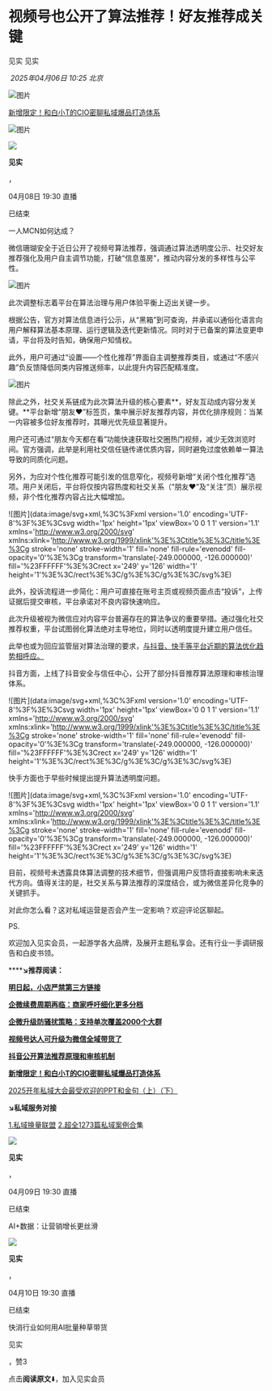 # 视频号也公开了算法推荐！好友推荐成关键

见实 见实

 _2025年04月06日 10:25_ _北京_

![图片](https://mmbiz.qpic.cn/sz_mmbiz_png/bDNNJavLKNGbUQ8AcAyceuRuIDpIly8WHjDoH248SAcuje5bXBvGAMicx13eNXWVyBR4yrqfsF7aKMjnNpiaDbibw/640?wx_fmt=other&from=appmsg&wxfrom=5&wx_lazy=1&wx_co=1&tp=webp)

[新增限定！和白小T的CIO密聊私域爆品打造体系](https://mp.weixin.qq.com/s?__biz=MzU3NTU5NDc0NA==&mid=2247591651&idx=1&sn=e26d5953c0543adde9348a6687ae0e77&scene=21#wechat_redirect)

![图片](https://mmbiz.qpic.cn/sz_mmbiz_gif/bDNNJavLKNG4ha9xyWoK0UuL4efiaL50LpjAZ8MTvQNBuvBiaXyicmPfXQWFHZrFl0ibJsibOsysuau8q2QZ7FzVsog/640?wx_fmt=gif&wxfrom=5&wx_lazy=1&wx_co=1&tp=webp)

![](https://wx.qlogo.cn/finderhead/PiajxSqBRaEJO1IcUNqMzEZZicRbKe6mpZQ9ND6YEGW0PxUjPPfr6W9w/0)

**见实**

，

04月08日 19:30 直播

已结束

一人MCN如何达成？

微信珊瑚安全于近日公开了视频号算法推荐，强调通过算法透明度公示、社交好友推荐强化及用户自主调节功能，打破“信息茧房”，推动内容分发的多样性与公平性。

  

![图片](https://mmbiz.qpic.cn/sz_mmbiz_png/bDNNJavLKNEJVANSeYsP4jSNuxbBcyfibH3lb8F1WRw0RzbamvWsMGeZVXQEnabulQllxfSibSnGqaNAUXNviaWhA/640?wx_fmt=png&from=appmsg&tp=webp&wxfrom=5&wx_lazy=1&wx_co=1)

此次调整标志着平台在算法治理与用户体验平衡上迈出关键一步。

  

根据公告，官方对算法信息进行公示，从“黑箱”到可查询，并承诺以通俗化语言向用户解释算法基本原理、运行逻辑及迭代更新情况。同时对于已备案的算法变更申请，平台将及时告知，确保用户知情权。

  

此外，用户可通过“设置——个性化推荐”界面自主调整推荐类目，或通过“不感兴趣”负反馈降低同类内容推送频率，以此提升内容匹配精准度。

![图片](https://mmbiz.qpic.cn/sz_mmbiz_png/bDNNJavLKNEJVANSeYsP4jSNuxbBcyfibiawqxoiad6U1LnmsxGnL6csefwEaSrhgEsxYy3PD3XW3LvCjxWS5rXSQ/640?wx_fmt=png&from=appmsg&tp=webp&wxfrom=5&wx_lazy=1&wx_co=1)

除此之外，社交关系链成为此次算法升级的核心要素**，好友互动成内容分发关键。**平台新增“朋友❤️”标签页，集中展示好友推荐内容，并优化排序规则：当某一内容被多位好友推荐时，其曝光优先级显著提升。

  

用户还可通过“朋友今天都在看”功能快速获取社交圈热门视频，减少无效浏览时间。官方强调，此举是利用社交信任链传递优质内容，同时避免过度依赖单一算法导致的同质化问题。

  

另外，为应对个性化推荐可能引发的信息窄化，视频号新增“关闭个性化推荐”选项。用户关闭后，平台将仅按内容热度和社交关系（“朋友❤️”及“关注”页）展示视频，非个性化推荐内容占比大幅增加。

  

![图片](data:image/svg+xml,%3C%3Fxml version='1.0' encoding='UTF-8'%3F%3E%3Csvg width='1px' height='1px' viewBox='0 0 1 1' version='1.1' xmlns='http://www.w3.org/2000/svg' xmlns:xlink='http://www.w3.org/1999/xlink'%3E%3Ctitle%3E%3C/title%3E%3Cg stroke='none' stroke-width='1' fill='none' fill-rule='evenodd' fill-opacity='0'%3E%3Cg transform='translate(-249.000000, -126.000000)' fill='%23FFFFFF'%3E%3Crect x='249' y='126' width='1' height='1'%3E%3C/rect%3E%3C/g%3E%3C/g%3E%3C/svg%3E)

此外，投诉流程进一步简化：用户可直接在账号主页或视频页面点击“投诉”，上传证据后提交审核，平台承诺对不良内容快速响应。

  

此次升级被视为微信应对内容平台普遍存在的算法争议的重要举措。通过强化社交推荐权重，平台试图弱化算法绝对主导地位，同时以透明度提升建立用户信任。

  

此举也或为回应监管层对算法治理的要求，[与抖音、快手等平台近期的算法优化趋势相呼应。](https://mp.weixin.qq.com/s?__biz=MzU3NTU5NDc0NA==&mid=2247591763&idx=1&sn=746e95fbcdf34452b619f9fba4096f2a&scene=21#wechat_redirect)

  

抖音方面，上线了抖音安全与信任中心，公开了部分抖音推荐算法原理和审核治理体系。

  

![图片](data:image/svg+xml,%3C%3Fxml version='1.0' encoding='UTF-8'%3F%3E%3Csvg width='1px' height='1px' viewBox='0 0 1 1' version='1.1' xmlns='http://www.w3.org/2000/svg' xmlns:xlink='http://www.w3.org/1999/xlink'%3E%3Ctitle%3E%3C/title%3E%3Cg stroke='none' stroke-width='1' fill='none' fill-rule='evenodd' fill-opacity='0'%3E%3Cg transform='translate(-249.000000, -126.000000)' fill='%23FFFFFF'%3E%3Crect x='249' y='126' width='1' height='1'%3E%3C/rect%3E%3C/g%3E%3C/g%3E%3C/svg%3E)

快手方面也于早些时候提出提升算法透明度问题。

  

![图片](data:image/svg+xml,%3C%3Fxml version='1.0' encoding='UTF-8'%3F%3E%3Csvg width='1px' height='1px' viewBox='0 0 1 1' version='1.1' xmlns='http://www.w3.org/2000/svg' xmlns:xlink='http://www.w3.org/1999/xlink'%3E%3Ctitle%3E%3C/title%3E%3Cg stroke='none' stroke-width='1' fill='none' fill-rule='evenodd' fill-opacity='0'%3E%3Cg transform='translate(-249.000000, -126.000000)' fill='%23FFFFFF'%3E%3Crect x='249' y='126' width='1' height='1'%3E%3C/rect%3E%3C/g%3E%3C/g%3E%3C/svg%3E)

目前，视频号未透露具体算法调整的技术细节，但强调用户反馈将直接影响未来迭代方向。值得关注的是，社交关系与算法推荐的深度结合，或为微信差异化竞争的关键抓手。

  

对此你怎么看？这对私域运营是否会产生一定影响？欢迎评论区聊起。

PS.

欢迎加入见实会员，一起游学各大品牌，及展开主题私享会。还有行业一手调研报告和白皮书领。

******↘****推荐阅读****：**

**[明日起，小店严禁第三方链接](https://mp.weixin.qq.com/s?__biz=MzU3NTU5NDc0NA==&mid=2247591627&idx=1&sn=89b9a457f56b19f7c6a8213dbc3f7567&scene=21#wechat_redirect)**

**[企微续费周期再临：商家呼吁细化更多分档](https://mp.weixin.qq.com/s?__biz=MzU3NTU5NDc0NA==&mid=2247591767&idx=1&sn=a7f10b25dfcd00a621e4e932d766d623&scene=21#wechat_redirect)**

**[企微升级防骚扰策略：支持单次覆盖2000个大群](https://mp.weixin.qq.com/s?__biz=MzU3NTU5NDc0NA==&mid=2247591754&idx=1&sn=1c977431c4ec2e9f9d42a6e28963bcd4&scene=21#wechat_redirect)**

**[视频号达人可升级为微信全域带货了](https://mp.weixin.qq.com/s?__biz=MzU3NTU5NDc0NA==&mid=2247591755&idx=1&sn=f8041b56b6bbc18448b72f56e8a33b11&scene=21#wechat_redirect)**

**[抖音公开算法推荐原理和审核机制](https://mp.weixin.qq.com/s?__biz=MzU3NTU5NDc0NA==&mid=2247591763&idx=1&sn=746e95fbcdf34452b619f9fba4096f2a&scene=21#wechat_redirect)**

**[新增限定！和白小T的CIO密聊私域爆品打造体系](https://mp.weixin.qq.com/s?__biz=MzU3NTU5NDc0NA==&mid=2247591651&idx=1&sn=e26d5953c0543adde9348a6687ae0e77&scene=21#wechat_redirect)**  

[2025开年私域大会最受欢迎的PPT和金句（上）](https://mp.weixin.qq.com/s?__biz=MzU3NTU5NDc0NA==&mid=2247591443&idx=1&sn=2e312b1b17f64f02de736a764c166877&scene=21#wechat_redirect)[（下）](https://mp.weixin.qq.com/s?__biz=MzU3NTU5NDc0NA==&mid=2247591471&idx=1&sn=e7f9a298f38ad8829f5a578859fe14e0&scene=21#wechat_redirect)  

  

**↘私域服务对接**

[1.私域换量联盟](https://mp.weixin.qq.com/s?__biz=MzU3NTU5NDc0NA==&mid=2247540218&idx=1&sn=086cd5b219aae6489ff428d89b1c1643&scene=21#wechat_redirect) [2.超全1273篇私域案例合](https://mp.weixin.qq.com/s?__biz=MzU3NTU5NDc0NA==&mid=2247588796&idx=1&sn=76096cafd163caf0e48dbd5c6c1d7d05&scene=21#wechat_redirect)集

![](https://wx.qlogo.cn/finderhead/PiajxSqBRaEJO1IcUNqMzEZZicRbKe6mpZQ9ND6YEGW0PxUjPPfr6W9w/0)

**见实**

，

04月09日 19:30 直播

已结束

AI+数据：让营销增长更丝滑

![](https://wx.qlogo.cn/finderhead/PiajxSqBRaEJO1IcUNqMzEZZicRbKe6mpZQ9ND6YEGW0PxUjPPfr6W9w/0)

**见实**

，

04月10日 19:30 直播

已结束

快消行业如何用AI批量种草带货

见实

，赞3

点击**阅读原文**⬇️，加入见实会员
